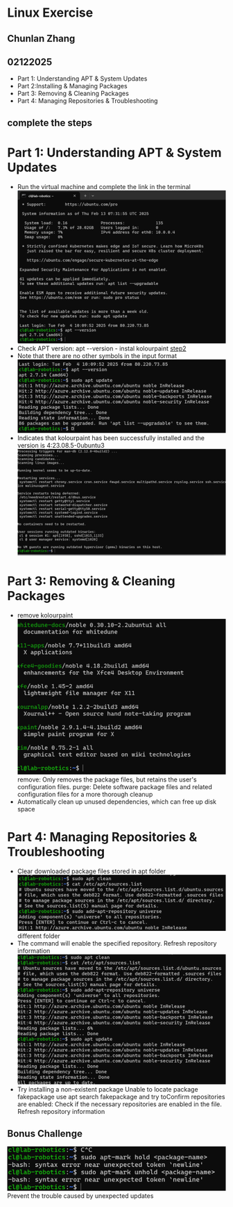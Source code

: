 #  Linux Exercise
## Chunlan Zhang
## 02122025
- Part 1: Understanding APT & System Updates 
- Part 2:Installing & Managing Packages
- Part 3: Removing & Cleaning Packages
- Part 4: Managing Repositories & Troubleshooting
## complete the steps
# Part 1: Understanding APT & System Updates
- Run the virtual machine and complete the link in the terminal
![run](1start.png)
- Check APT version: 
apt --version - instal kolourpaint
[step2](220.png)
- Note that there are no other symbols in the input format
![step2](3bu.png)
- Indicates that kolourpaint has been successfully installed and the version is 
4:23.08.5-0ubuntu3
![step2](3pao.png)
# Part 3: Removing & Cleaning Packages

- remove kolourpaint
![step3](4pao.png)
remove: Only removes the package files, but retains the user's configuration files.
purge: Delete software package files and related configuration files for a more thorough cleanup
- Automatically clean up unused dependencies, which can free up disk space
# Part 4: Managing Repositories & Troubleshooting
- Clear downloaded package files stored in apt folder
![step4](5pao.png)
different folder
- The command will enable the specified repository.
Refresh repository information
![step4](6pao.png)
- Try installing a non-existent package
Unable to locate package fakepackage
use apt search fakepackage and try toConfirm repositories are enabled: Check if the necessary repositories are enabled in the file.
Refresh repository information

## Bonus Challenge
![bonus](7pao.png)
Prevent the trouble caused by unexpected updates